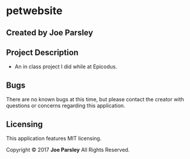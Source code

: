 # petwebsite

## Created by Joe Parsley


## Project Description

* An in class project I did while at Epicodus.

## Bugs
There are no known bugs at this time, but please contact the creator with questions or concerns regarding this application.


## Licensing
This application features MIT licensing.

Copyright &copy; 2017 **Joe Parsley** All Rights Reserved.
